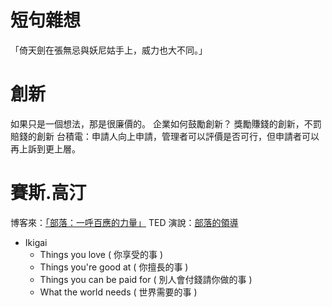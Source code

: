 # 短句雜想
「倚天劍在張無忌與妖尼姑手上，威力也大不同。」

# 創新
如果只是一個想法，那是很廉價的。
企業如何鼓勵創新？
    獎勵賺錢的創新，不罰賠錢的創新
    台積電：申請人向上申請，管理者可以評價是否可行，但申請者可以再上訴到更上層。

# 賽斯.高汀 
博客來：[「部落：一呼百應的力量」][book]
TED 演說：[部落的領導][youtube-1]

* Ikigai 
    * Things you love ( 你享受的事 )
    * Things you're good at ( 你擅長的事 )
    * Things you can be paid for ( 別人會付錢請你做的事 )
    * What the world needs ( 世界需要的事 )

[book]:http://www.books.com.tw/products/0010429469 "部落：一呼百應的力量"
[youtube-1]:https://www.youtube.com/watch?v=pHgq0fy31Ko "部落的領導(賽斯。高汀 TED)"